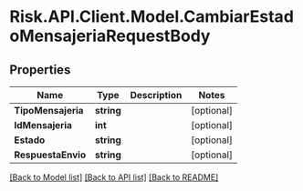 # Risk.API.Client.Model.CambiarEstadoMensajeriaRequestBody
## Properties

Name | Type | Description | Notes
------------ | ------------- | ------------- | -------------
**TipoMensajeria** | **string** |  | [optional] 
**IdMensajeria** | **int** |  | [optional] 
**Estado** | **string** |  | [optional] 
**RespuestaEnvio** | **string** |  | [optional] 

[[Back to Model list]](../README.md#documentation-for-models) [[Back to API list]](../README.md#documentation-for-api-endpoints) [[Back to README]](../README.md)

